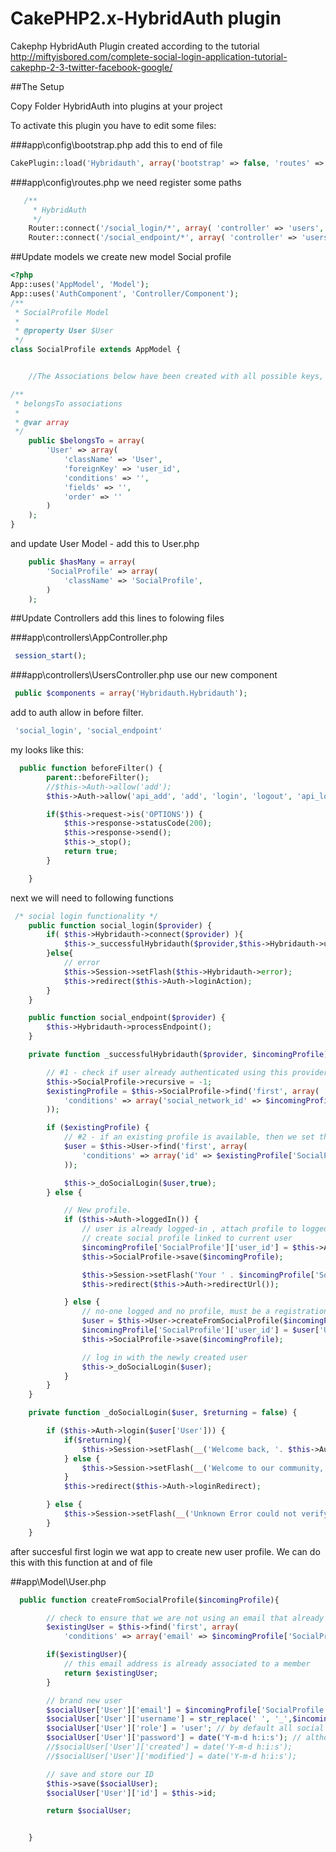 # CakePHP2.x-HybridAuth plugin
Cakephp HybridAuth Plugin created according to the tutorial http://miftyisbored.com/complete-social-login-application-tutorial-cakephp-2-3-twitter-facebook-google/

##The Setup

Copy Folder HybridAuth into plugins at your project

To activate this plugin you have to edit some files:

###app\config\bootstrap.php
add this to end of file
```php
CakePlugin::load('Hybridauth', array('bootstrap' => false, 'routes' => false));
```

###app\config\routes.php
we need register some paths
```php
   /**
     * HybridAuth
     */
    Router::connect('/social_login/*', array( 'controller' => 'users', 'action' => 'social_login'));
    Router::connect('/social_endpoint/*', array( 'controller' => 'users', 'action' => 'social_endpoint'));
```

##Update models
we create new model Social profile
```php
<?php
App::uses('AppModel', 'Model');
App::uses('AuthComponent', 'Controller/Component');
/**
 * SocialProfile Model
 *
 * @property User $User
 */
class SocialProfile extends AppModel {


	//The Associations below have been created with all possible keys, those that are not needed can be removed

/**
 * belongsTo associations
 *
 * @var array
 */
	public $belongsTo = array(
		'User' => array(
			'className' => 'User',
			'foreignKey' => 'user_id',
			'conditions' => '',
			'fields' => '',
			'order' => ''
		)
	);
}
```
and update User Model - add this to User.php

```php
    public $hasMany = array(
        'SocialProfile' => array(
            'className' => 'SocialProfile',
        )
    );
```
##Update Controllers
add this lines to folowing files

###app\controllers\AppController.php

```php
 session_start();
```

###app\controllers\UsersController.php
use our new component
```php
 public $components = array('Hybridauth.Hybridauth');
```

add to auth allow in before filter.
```php
 'social_login', 'social_endpoint'
```
my looks like this:
```php
  public function beforeFilter() {
        parent::beforeFilter();
        //$this->Auth->allow('add');
        $this->Auth->allow('api_add', 'add', 'login', 'logout', 'api_login', 'api_logout', 'social_login', 'social_endpoint');

		if($this->request->is('OPTIONS')) {
			$this->response->statusCode(200);
			$this->response->send();
			$this->_stop();
			return true;
		}

    }
```
next we will need to following functions
```php
 /* social login functionality */
    public function social_login($provider) {
        if( $this->Hybridauth->connect($provider) ){
            $this->_successfulHybridauth($provider,$this->Hybridauth->user_profile);
        }else{
            // error
            $this->Session->setFlash($this->Hybridauth->error);
            $this->redirect($this->Auth->loginAction);
        }
    }

    public function social_endpoint($provider) {
        $this->Hybridauth->processEndpoint();
    }

    private function _successfulHybridauth($provider, $incomingProfile){

        // #1 - check if user already authenticated using this provider before
        $this->SocialProfile->recursive = -1;
        $existingProfile = $this->SocialProfile->find('first', array(
            'conditions' => array('social_network_id' => $incomingProfile['SocialProfile']['social_network_id'], 'social_network_name' => $provider)
        ));

        if ($existingProfile) {
            // #2 - if an existing profile is available, then we set the user as connected and log them in
            $user = $this->User->find('first', array(
                'conditions' => array('id' => $existingProfile['SocialProfile']['user_id'])
            ));

            $this->_doSocialLogin($user,true);
        } else {

            // New profile.
            if ($this->Auth->loggedIn()) {
                // user is already logged-in , attach profile to logged in user.
                // create social profile linked to current user
                $incomingProfile['SocialProfile']['user_id'] = $this->Auth->user('id');
                $this->SocialProfile->save($incomingProfile);

                $this->Session->setFlash('Your ' . $incomingProfile['SocialProfile']['social_network_name'] . ' account is now linked to your account.');
                $this->redirect($this->Auth->redirectUrl());

            } else {
                // no-one logged and no profile, must be a registration.
                $user = $this->User->createFromSocialProfile($incomingProfile);
                $incomingProfile['SocialProfile']['user_id'] = $user['User']['id'];
                $this->SocialProfile->save($incomingProfile);

                // log in with the newly created user
                $this->_doSocialLogin($user);
            }
        }
    }

    private function _doSocialLogin($user, $returning = false) {

        if ($this->Auth->login($user['User'])) {
            if($returning){
                $this->Session->setFlash(__('Welcome back, '. $this->Auth->user('username')));
            } else {
                $this->Session->setFlash(__('Welcome to our community, '. $this->Auth->user('username')));
            }
            $this->redirect($this->Auth->loginRedirect);

        } else {
            $this->Session->setFlash(__('Unknown Error could not verify the user: '. $this->Auth->user('username')));
        }
    }
```

after succesful first login we wat app to create new user profile. We can do this with this function at and of file

##app\Model\User.php
```php
  public function createFromSocialProfile($incomingProfile){

        // check to ensure that we are not using an email that already exists
        $existingUser = $this->find('first', array(
            'conditions' => array('email' => $incomingProfile['SocialProfile']['email'])));

        if($existingUser){
            // this email address is already associated to a member
            return $existingUser;
        }

        // brand new user
        $socialUser['User']['email'] = $incomingProfile['SocialProfile']['email'];
        $socialUser['User']['username'] = str_replace(' ', '_',$incomingProfile['SocialProfile']['display_name']);
        $socialUser['User']['role'] = 'user'; // by default all social logins will have a role of bishop
        $socialUser['User']['password'] = date('Y-m-d h:i:s'); // although it technically means nothing, we still need a password for social. setting it to something random like the current time..
        //$socialUser['User']['created'] = date('Y-m-d h:i:s');
        //$socialUser['User']['modified'] = date('Y-m-d h:i:s');

        // save and store our ID
        $this->save($socialUser);
        $socialUser['User']['id'] = $this->id;

        return $socialUser;


    }
```
